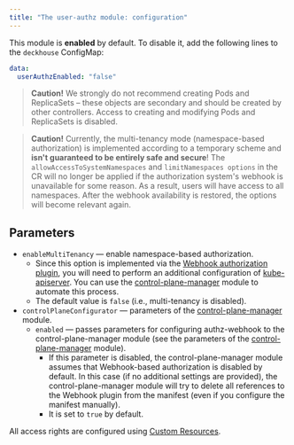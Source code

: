 ```yaml
---
title: "The user-authz module: configuration"
---
```


This module is **enabled** by default. To disable it, add the following lines to the `deckhouse` ConfigMap:

```yaml
data:
  userAuthzEnabled: "false"
```

> **Caution!** We strongly do not recommend creating Pods and ReplicaSets – these objects are secondary and should be created by other controllers. Access to creating and modifying Pods and ReplicaSets is disabled.

> **Caution!** Currently, the multi-tenancy mode (namespace-based authorization) is implemented according to a temporary scheme and **isn't guaranteed to be entirely safe and secure**! The `allowAccessToSystemNamespaces` and `limitNamespaces options` in the CR will no longer be applied if the authorization system's webhook is unavailable for some reason. As a result, users will have access to all namespaces. After the webhook availability is restored, the options will become relevant again.

## Parameters

* `enableMultiTenancy` — enable namespace-based authorization.
  * Since this option is implemented via the [Webhook authorization plugin](https://kubernetes.io/docs/reference/access-authn-authz/webhook/), you will need to perform an additional configuration of [kube-apiserver](usage.html#configuring-kube-apiserver). You can use the [control-plane-manager](../../modules/040-control-plane-manager/) module to automate this process.
  * The default value is `false` (i.e., multi-tenancy is disabled).
* `controlPlaneConfigurator` — parameters of the [control-plane-manager](../../modules/040-control-plane-manager/) module.
  * `enabled` — passes parameters for configuring authz-webhook to the control-plane-manager module (see the parameters of the [control-plane-manager](../../modules/040-control-plane-manager/configuration.html#parameters) module).
    * If this parameter is disabled, the control-plane-manager module assumes that Webhook-based authorization is disabled by default. In this case (if no additional settings are provided), the control-plane-manager module will try to delete all references to the Webhook plugin from the manifest (even if you configure the manifest manually).
    * It is set to `true` by default.

All access rights are configured using [Custom Resources](cr.html).
